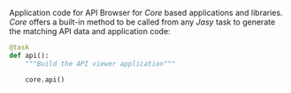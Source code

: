 Application code for API Browser for *Core* based applications and libraries. *Core* offers a built-in method to be called from any *Jasy* task to generate the matching API data and application code: 

```python
@task
def api():
    """Build the API viewer application"""

    core.api()
```
